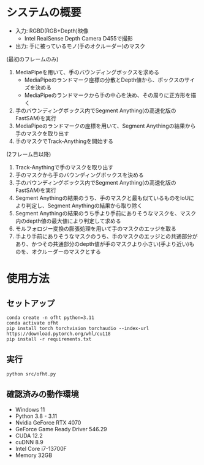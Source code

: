 # システムの概要
- 入力: RGBD(RGB+Depth)映像
  - Intel RealSense Depth Camera D455で撮影
- 出力: 手に被っているモノ(手のオクルーダー)のマスク

(最初のフレームのみ)
1. MediaPipeを用いて、手のバウンディングボックスを求める
   - MediaPipeのランドマーク座標の分散とDepth値から、ボックスのサイズを決める
   - MediaPipeのランドマークから手の中心を決め、その周りに正方形を描く
2. 手のバウンディングボックス内でSegment Anything(の高速化版のFastSAM)を実行
3. MediaPipeのランドマークの座標を用いて、Segment Anythingの結果から手のマスクを取り出す
4. 手のマスクでTrack-Anythingを開始する

(2フレーム目以降)
1. Track-Anythingで手のマスクを取り出す
2. 手のマスクから手のバウンディングボックスを決める
3. 手のバウンディングボックス内でSegment Anything(の高速化版のFastSAM)を実行
4. Segment Anythingの結果のうち、手のマスクと最も似ているものをIoUにより判定し、Segment Anythingの結果から取り除く
5. Segment Anythingの結果のうち手より手前にありそうなマスクを、マスク内のdepth値の最大値により判定して求める
6. モルフォロジー変換の膨張処理を用いて手のマスクのエッジを取る
7. 手より手前にありそうなマスクのうち、手のマスクのエッジとの共通部分があり、かつその共通部分のdepth値が手のマスクより小さい(手より近い)ものを、オクルーダーのマスクとする

# 使用方法
## セットアップ
```
conda create -n ofht python=3.11
conda activate ofht
pip install torch torchvision torchaudio --index-url https://download.pytorch.org/whl/cu118
pip install -r requirements.txt
```

## 実行
```
python src/ofht.py
```

## 確認済みの動作環境
- Windows 11
- Python 3.8 - 3.11
- Nvidia GeForce RTX 4070
- GeForce Game Ready Driver 546.29
- CUDA 12.2
- cuDNN 8.9
- Intel Core i7-13700F
- Memory 32GB